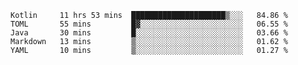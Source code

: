 <!--START_SECTION:waka-->
```text
Kotlin     11 hrs 53 mins  █████████████████████▒░░░   84.86 % 
TOML       55 mins         █▓░░░░░░░░░░░░░░░░░░░░░░░   06.55 % 
Java       30 mins         █░░░░░░░░░░░░░░░░░░░░░░░░   03.66 % 
Markdown   13 mins         ▒░░░░░░░░░░░░░░░░░░░░░░░░   01.62 % 
YAML       10 mins         ▒░░░░░░░░░░░░░░░░░░░░░░░░   01.27 % 
```
<!--END_SECTION:waka-->
